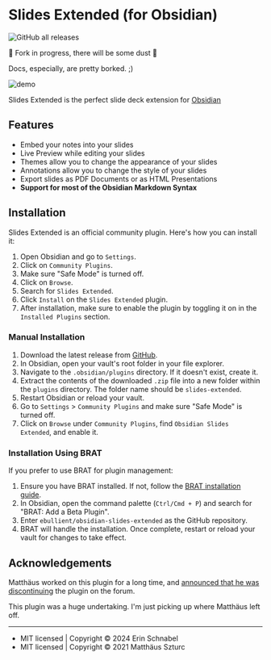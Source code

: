 # Slides Extended (for Obsidian)

![GitHub all releases](https://img.shields.io/github/downloads/ebullient/obsidian-slides-extended/total?color=success)

🚧 Fork in progress, there will be some dust 🚧

Docs, especially, are pretty borked. ;)

<img src="https://raw.githubusercontent.com/ebullient/obsidian-slides-extended/main/imgs/demo.gif" alt="demo">

Slides Extended is the perfect slide deck extension for [Obsidian](https://obsidian.md)

## Features

- Embed your notes into your slides
- Live Preview while editing your slides
- Themes allow you to change the appearance of your slides
- Annotations allow you to change the style of your slides
- Export slides as PDF Documents or as HTML Presentations
- **Support for most of the Obsidian Markdown Syntax**

## Installation

Slides Extended is an official community plugin. Here's how you can install it:

1. Open Obsidian and go to `Settings`.
2. Click on `Community Plugins`.
3. Make sure "Safe Mode" is turned off.
4. Click on `Browse`.
5. Search for `Slides Extended`.
6. Click `Install` on the `Slides Extended` plugin.
7. After installation, make sure to enable the plugin by toggling it on in the `Installed Plugins` section.

### Manual Installation

1. Download the latest release from [GitHub](https://github.com/ebullient/obsidian-slides-extended/releases).
2. In Obsidian, open your vault's root folder in your file explorer.
3. Navigate to the `.obsidian/plugins` directory. If it doesn't exist, create it.
4. Extract the contents of the downloaded `.zip` file into a new folder within the `plugins` directory. The folder name should be `slides-extended`.
5. Restart Obsidian or reload your vault.
6. Go to `Settings` > `Community Plugins` and make sure "Safe Mode" is turned off.
7. Click on `Browse` under `Community Plugins`, find `Obsidian Slides Extended`, and enable it.

### Installation Using BRAT

If you prefer to use BRAT for plugin management:

1. Ensure you have BRAT installed. If not, follow the [BRAT installation guide](https://github.com/TfTHacker/obsidian42-brat#readme).
2. In Obsidian, open the command palette (`Ctrl/Cmd + P`) and search for "BRAT: Add a Beta Plugin".
3. Enter `ebullient/obsidian-slides-extended` as the GitHub repository.
4. BRAT will handle the installation. Once complete, restart or reload your vault for changes to take effect.

## Acknowledgements

Matthäus worked on this plugin for a long time, and [announced that he was discontinuing](https://forum.obsidian.md/t/discontinued-advanced-slides-create-markdown-based-reveal-js-presentations-in-obsidian/28243) the plugin on the forum.

This plugin was a huge undertaking. I'm just picking up where Matthäus left off.

---

- MIT licensed | Copyright © 2024 Erin Schnabel
- MIT licensed | Copyright © 2021 Matthäus Szturc
